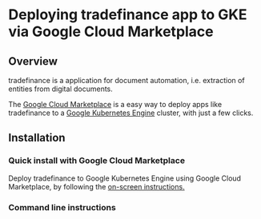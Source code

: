 # Deploying tradefinance app to GKE via Google Cloud Marketplace

## Overview
tradefinance is a application for document automation, i.e. extraction of entities from digital documents.

The 
[Google Cloud Marketplace][1] 
is a easy way to deploy apps like tradefinance to a 
[Google Kubernetes Engine][2] 
cluster, with just a few clicks.

[1]: https://console.cloud.google.com/
[2]: https://cloud.google.com/kubernetes-engine/
## Installation

### Quick install with Google Cloud Marketplace

Deploy tradefinance to Google Kubernetes Engine using Google Cloud Marketplace, by following the [on-screen instructions.]()

### Command line instructions

